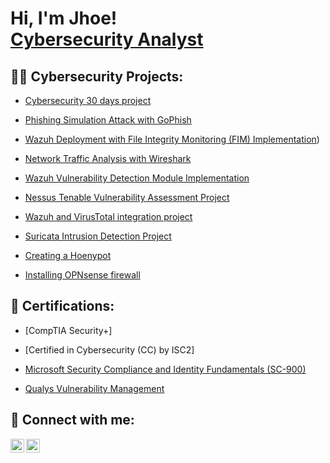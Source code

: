 <h1>Hi, I'm Jhoe! <br/><a href="https://www.linkedin.com/in/joseph-igah/">Cybersecurity Analyst</a>
<h2>👨‍💻 Cybersecurity Projects:</h2>


  - [Cybersecurity 30 days project](https://github.com/JhOe1/Cyber-security-30-days-project.git)
  - [Phishing Simulation Attack with GoPhish](https://github.com/JhOe1/Phishing-Simulation-Attack-with-GoPhish)

  - [Wazuh Deployment with File Integrity Monitoring (FIM) Implementation](https://github.com/JhOe1/Wazuh-Deployment-with-File-Integrity-Monitoring-FIM-Implementation))
   
  - [Network Traffic Analysis with Wireshark](https://github.com/JhOe1/Network-Traffic-Analysis-with-Wireshark)
       
  - [Wazuh Vulnerability Detection Module Implementation](https://github.com/JhOe1/Wazuh-Vulnerability-Detection-Module-Implementation)
   
  - [Nessus Tenable Vulnerability Assessment Project](https://github.com/JhOe1/Nessus-Tenable-Vulnerability-Assessment-Project)

  - [Wazuh and VirusTotal integration project](https://github.com/JhOe1/Wazuh-and-VirusTotal-integration-project)

  - [Suricata Intrusion Detection Project](https://github.com/JhOe1/Suricata-intrusion-detection-project)
 
  - [Creating a Hoenypot](https://github.com/JhOe1/Creating-a-Hoenypot)
  
  - [Installing OPNsense firewall](https://github.com/JhOe1/Installing-OPNsense-firewall)


<h2> 📄 Certifications:</h2>


  - [CompTIA Security+]
 
   - [Certified in Cybersecurity (CC) by ISC2]
 - [Microsoft Security Compliance and Identity Fundamentals (SC-900) ](https://www.credly.com/badges/970bb0ac-2d14-4c23-978f-595dcfb2b08a/public_url)
- [Qualys Vulnerability Management](https://qualys.sumtotal.host/learning/DataStore/QUALYS_PROD/Learning/Data/ExportToPDF/Diploma_8590f369-107e-44f5-9dda-c35dc34417a6.pdf)


<h2> 🤳 Connect with me:</h2>


[<img align="left" alt="Jhoe | LinkedIn" width="22px" src="https://cdn.jsdelivr.net/npm/simple-icons@v3/icons/linkedin.svg" />][linkedin]
[<img align="left" alt="Medium" width="22px" src="https://simpleicons.org/icons/medium.svg" />](https://medium.com/@ezejoeze)



[linkedin]: https://linkedin.com/in/joseph-igah

